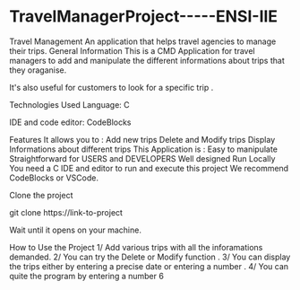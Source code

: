 # TravelManagerProject-----ENSI-IIE
Travel Management
An application that helps travel agencies to manage their trips.
General Information
This is a CMD Application for travel managers to add and manipulate the different informations about trips that they oraganise.

It's also useful for customers to look for a specific trip .

Technologies Used
Language: C

IDE and code editor: CodeBlocks

Features
It allows you to :
Add new trips
Delete and Modify trips
Display Informations about different trips
This Application is :
Easy to manipulate
Straightforward for USERS and DEVELOPERS
Well designed
Run Locally
You need a C IDE and editor to run and execute this project We recommend CodeBlocks or VSCode.

Clone the project

 git clone https://link-to-project

Wait until it opens on your machine.

How to Use the Project
1/ Add various trips with all the inforamations demanded. 2/ You can try the Delete or Modify function . 3/ You can display the trips either by entering a precise date or entering a number . 4/ You can quite the program by entering a number 6
